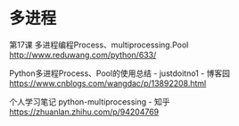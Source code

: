 # 多进程

第17课 多进程编程Process、multiprocessing.Pool
http://www.reduwang.com/python/633/



Python多进程Process、Pool的使用总结 - justdoitno1 - 博客园
https://www.cnblogs.com/wangdac/p/13892208.html



个人学习笔记 python-multiprocessing - 知乎
https://zhuanlan.zhihu.com/p/94204769